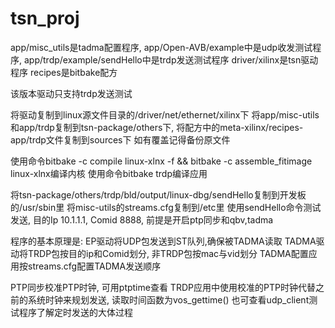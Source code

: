 # tsn_proj

app/misc_utils是tadma配置程序, app/Open-AVB/example中是udp收发测试程序, app/trdp/example/sendHello中是trdp发送测试程序
driver/xilinx是tsn驱动程序
recipes是bitbake配方

该版本驱动只支持trdp发送测试

将驱动复制到linux源文件目录的/driver/net/ethernet/xilinx下
将app/misc-utils和app/trdp复制到tsn-package/others下, 将配方中的meta-xilinx/recipes-app/trdp文件复制到sources下
如有覆盖记得备份原文件

使用命令bitbake -c compile linux-xlnx -f && bitbake -c assemble_fitimage linux-xlnx编译内核
使用命令bitbake trdp编译应用

将tsn-package/others/trdp/bld/output/linux-dbg/sendHello复制到开发板的/usr/sbin里
将misc-utils的streams.cfg复制到/etc里
使用sendHello命令测试发送, 目的Ip 10.1.1.1, Comid 8888, 前提是开启ptp同步和qbv,tadma

程序的基本原理是:
EP驱动将UDP包发送到ST队列,确保被TADMA读取
TADMA驱动将TRDP包按目的ip和Comid划分, 非TRDP包按mac与vid划分
TADMA配置应用按streams.cfg配置TADMA发送顺序

PTP同步校准PTP时钟, 可用ptptime查看
TRDP应用中使用校准的PTP时钟代替之前的系统时钟来规划发送, 读取时间函数为vos_gettime()
也可查看udp_client测试程序了解定时发送的大体过程


